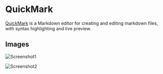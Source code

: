 
# QuickMark

[QuickMark](https://quickmark.vercel.app/) is a Markdown editor for creating and editing markdown files, with syntax highlighting and live preview.


## Images

![Screenshot1](https://quickmark.vercel.app/screenshots/1.png)

![Screenshot2](https://quickmark.vercel.app/screenshots/2.png)